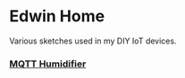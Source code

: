 # Edwin Home
Various sketches used in my DIY IoT devices.

### [MQTT Humidifier](/estevez-dev/edwin-home/tree/master/devices/humidifier_mqtt)
